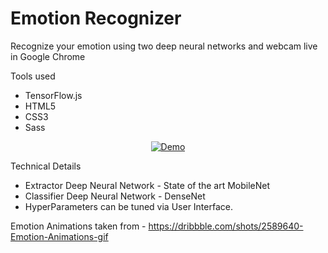# Emotion Recognizer
Recognize your emotion using two deep neural networks and webcam live in Google Chrome

Tools used
* TensorFlow.js
* HTML5
* CSS3
* Sass

<div align="center">
  <a href="https://www.youtube.com/watch?v=WBi_PZ66z5E&feature=youtu.be"><img src="https://img.youtube.com/vi/WBi_PZ66z5E/0.jpg" alt="Demo"></a>
</div>

Technical Details
* Extractor Deep Neural Network - State of the art MobileNet
* Classifier Deep Neural Network - DenseNet
* HyperParameters can be tuned via User Interface.

Emotion Animations taken from - https://dribbble.com/shots/2589640-Emotion-Animations-gif
